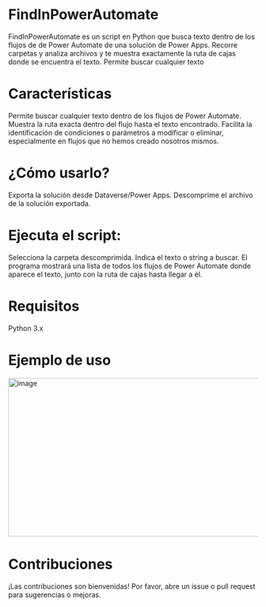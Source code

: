 # FindInPowerAutomate
FindInPowerAutomate es un script en Python que busca texto dentro de los flujos de  de Power Automate de una solución de Power Apps. Recorre carpetas y analiza archivos y te muestra exactamente la ruta de cajas donde se encuentra el texto.
Permite buscar cualquier texto

# Características
Permite buscar cualquier texto dentro de los flujos de Power Automate.
Muestra la ruta exacta dentro del flujo hasta el texto encontrado.
Facilita la identificación de condiciones o parámetros a modificar o eliminar, especialmente en flujos que no hemos creado nosotros mismos.

# ¿Cómo usarlo?
Exporta la solución desde Dataverse/Power Apps.
Descomprime el archivo de la solución exportada.

# Ejecuta el script:
Selecciona la carpeta descomprimida.
Indica el texto o string a buscar.
El programa mostrará una lista de todos los flujos de Power Automate donde aparece el texto, junto con la ruta de cajas hasta llegar a él.

# Requisitos
Python 3.x

# Ejemplo de uso
<img width="978" height="320" alt="image" src="https://github.com/user-attachments/assets/e5134286-ea2e-4332-8fc2-7e60d5ef55a8" />

# Contribuciones
¡Las contribuciones son bienvenidas! Por favor, abre un issue o pull request para sugerencias o mejoras.

